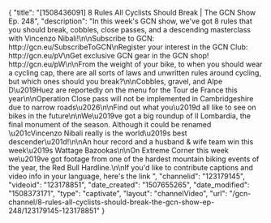{
    "title": "[1508436091] 8 Rules All Cyclists Should Break | The GCN Show Ep. 248",
    "description": "In this week's GCN show, we've got 8 rules that you should break, cobbles, close passes, and a descending masterclass with Vincenzo Nibali!\n\nSubscribe to GCN: http:\/\/gcn.eu\/SubscribeToGCN\nRegister your interest in the GCN Club: http:\/\/gcn.eu\/pV\nGet exclusive GCN gear in the GCN shop! http:\/\/gcn.eu\/pW\n\nFrom the weight of your bike, to when you should wear a cycling cap, there are all sorts of laws and unwritten rules around cycling, but which ones should you break?\n\nCobbles, gravel, and Alpe D\u2019Huez are reportedly on the menu for the Tour de France this year\n\nOperation Close pass will not be implemented in Cambridgeshire due to narrow roads\u2026\n\nFind out what you\u2019d all like to see on bikes in the future\n\nWe\u2019ve got a big roundup of Il Lombardia, the final monument of the season. Although it could be renamed \u201cVincenzo Nibali really is the world\u2019s best descender\u201d!\n\nAn hour record and a husband & wife team win this week\u2019s Wattage Bazookas\n\nOn Extreme Corner this week we\u2019ve got footage from one of the hardest mountain biking events of the year, the Red Bull Hardline.\n\nIf you'd like to contribute captions and video info in your language, here's the link ",
    "channelid": "123179145",
    "videoid": "123178851",
    "date_created": "1507655265",
    "date_modified": "1508373171",
    "type": "captivate",
    "layout": "channelVideo",
    "url": "\/gcn-channel\/8-rules-all-cyclists-should-break-the-gcn-show-ep-248\/123179145-123178851"
}